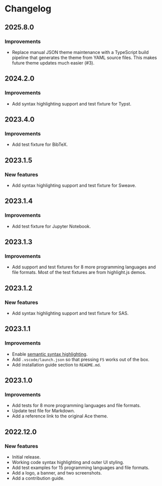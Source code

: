 # Changelog

## 2025.8.0

### Improvements

- Replace manual JSON theme maintenance with a TypeScript build pipeline that
  generates the theme from YAML source files. This makes future theme updates
  much easier (#3).

## 2024.2.0

### Improvements

- Add syntax highlighting support and test fixture for Typst.

## 2023.4.0

### Improvements

- Add test fixture for BibTeX.

## 2023.1.5

### New features

- Add syntax highlighting support and test fixture for Sweave.

## 2023.1.4

### Improvements

- Add test fixture for Jupyter Notebook.

## 2023.1.3

### Improvements

- Add support and test fixtures for 8 more programming languages and file formats.
  Most of the test fixtures are from highlight.js demos.

## 2023.1.2

### New features

- Add syntax highlighting support and test fixture for SAS.

## 2023.1.1

### Improvements

- Enable [semantic syntax highlighting](https://code.visualstudio.com/api/language-extensions/semantic-highlight-guide).
- Add `.vscode/launch.json` so that pressing `F5` works out of the box.
- Add installation guide section to `README.md`.

## 2023.1.0

### Improvements

- Add tests for 8 more programming languages and file formats.
- Update test file for Markdown.
- Add a reference link to the original Ace theme.

## 2022.12.0

### New features

- Initial release.
- Working code syntax highlighting and outer UI styling.
- Add test examples for 15 programming languages and file formats.
- Add a logo, a banner, and two screenshots.
- Add a contribution guide.
